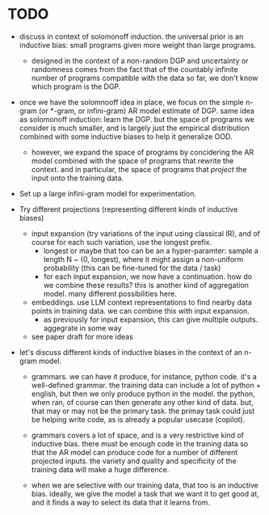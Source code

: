 

# TODO

- discuss in context of solomonoff induction. the universal prior is an inductive bias: small programs given more weight than large programs.
	- designed in the context of a non-random DGP and uncertainty or randomness comes from the fact that of the countably infinite number
	  of programs compatible with the data so far, we don't know which program is the DGP.

- once we have the solomnooff idea in place, we focus on the simple n-gram (or *-gram, or infini-gram) AR model estimate of DGP. same idea
  as solomonoff induction: learn the DGP. but the space of programs we consider is much smaller, and is largely just the empirical distribution
  combined with some inductive biases to help it generalize OOD.

	- however, we expand the space of programs by concidering the AR model combined with the space of programs that rewrite the context.
          and in particular, the space of programs that *project* the input onto the training data.

- Set up a large infini-gram model for experimentation.

- Try different projections (representing different kinds of inductive biases)
	- input expansion (try variations of the input using classical IR), and of course for each such variation, use the longest prefix.
		- longest or maybe that too can be an a hyper-paramter: sample a length N ~  (0, longest), where it might
                  assign a non-uniform probability (this can be fine-tuned for the data / task)
		- for each input expansion, we now have a continuation. how do we combine these results? this is another
		  kind of aggregation model. many different possibilities here.
	- embeddings. use LLM context representations to find nearby data points in training data. we can combine this with input expansion.
		- as previously for input expansion, this can give multiple outputs. aggegrate in some way
	- see paper draft for more ideas


- let's discuss different kinds of inductive biases in the context of an n-gram model.

	- grammars. we can have it produce, for instance, python code. it's a well-defined grammar. the training data can include
	  a lot of python + english, but then we only produce python in the model. the python, when ran, of course can then
	  generate any other kind of data. but, that may or may not be the primary task. the primay task could just be
	  helping write code, as is already a popular usecase (copilot).

	- grammars covers a lot of space, and is a very restrictive kind of inductive bias. there must be enough code in the
	  training data so that the AR model can produce code for a number of different projected inputs. the variety and
	  quality and specificity of the training data will make a huge difference.

	- when we are selective with our training data, that too is an inductive bias. ideally, we give the model a task that
	  we want it to get good at, and it finds a way to select its data that it learns from.
